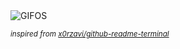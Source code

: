 <div align="justify">
<picture>
    <source media="(prefers-color-scheme: dark)" srcset="https://i.ibb.co/9H1gVjCd/output-gif.gif">
    <source media="(prefers-color-scheme: light)" srcset="https://i.ibb.co/9H1gVjCd/output-gif.gif">
    <img alt="GIFOS" src="https://i.ibb.co/9H1gVjCd/output-gif.gif">
</picture>

<sub><i>inspired from [x0rzavi/github-readme-terminal](https://github.com/x0rzavi/github-readme-terminal)</i></sub>

</div>

<!-- Image deletion URL: https://ibb.co/JjGtyPMS/f8e76811b5f534fd825cb20652bb8bf4 -->